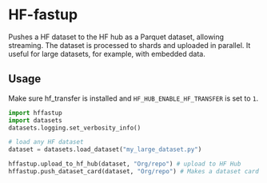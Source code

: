 # HF-fastup

Pushes a HF dataset to the HF hub as a Parquet dataset, allowing streaming.
The dataset is processed to shards and uploaded in parallel. It useful for large datasets, for example, with embedded data.

## Usage

Make sure hf_transfer is installed and `HF_HUB_ENABLE_HF_TRANSFER` is set to `1`.

```python
import hffastup
import datasets
datasets.logging.set_verbosity_info()

# load any HF dataset
dataset = datasets.load_dataset("my_large_dataset.py")

hffastup.upload_to_hf_hub(dataset, "Org/repo") # upload to HF Hub
hffastup.push_dataset_card(dataset, "Org/repo") # Makes a dataset card and pushes it to HF Hub

```
